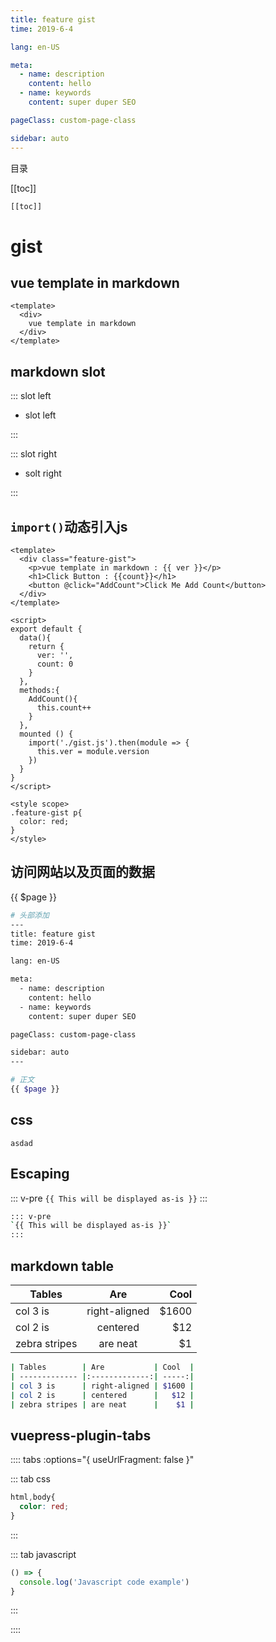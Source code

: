 ```yaml
---
title: feature gist
time: 2019-6-4

lang: en-US

meta:
  - name: description
    content: hello
  - name: keywords
    content: super duper SEO

pageClass: custom-page-class

sidebar: auto
---
```


目录

[[toc]]

<CodeBlock>

```bash
[[toc]]
```

</CodeBlock>

# gist

## vue template in markdown

  <template>
    <div>
      vue template in markdown
    </div>
  </template>

<CodeBlock>

```vue
<template>
  <div>
    vue template in markdown
  </div>
</template>
```

</CodeBlock>

## markdown slot

::: slot left

- slot left

:::

::: slot right

- solt right

:::

<CodeSplitDemo />

## `import()`动态引入js

<template>
  <div class="feature-gist">
    <p>vue template in markdown : {{ ver }}</p>
    <h1>Click Button : {{count}}</h1>
    <button @click="AddCount">Click Me Add Count</button>
  </div>
</template>

<script>
export default {
  data(){
    return {
      ver: '',
      count: 0
    }
  },
  methods:{
    AddCount(){
      this.count++
    }
  },
  mounted () {
    import('./gist.js').then(module => {
      this.ver = module.version
    })
  }
}
</script>

<style scope>
.feature-gist p{
  color: red;
}
</style>

<CodeBlock>

```vue
<template>
  <div class="feature-gist">
    <p>vue template in markdown : {{ ver }}</p>
    <h1>Click Button : {{count}}</h1>
    <button @click="AddCount">Click Me Add Count</button>
  </div>
</template>

<script>
export default {
  data(){
    return {
      ver: '',
      count: 0
    }
  },
  methods:{
    AddCount(){
      this.count++
    }
  },
  mounted () {
    import('./gist.js').then(module => {
      this.ver = module.version
    })
  }
}
</script>

<style scope>
.feature-gist p{
  color: red;
}
</style>
```

</CodeBlock>

## 访问网站以及页面的数据

{{ $page }}

<CodeBlock>

```bash
# 头部添加
---
title: feature gist
time: 2019-6-4

lang: en-US

meta:
  - name: description
    content: hello
  - name: keywords
    content: super duper SEO

pageClass: custom-page-class

sidebar: auto
---

# 正文
{{ $page }}
```

</CodeBlock>

## css

```
asdad
```

## Escaping

::: v-pre
`{{ This will be displayed as-is }}`
:::

<CodeBlock>

```bash
::: v-pre
`{{ This will be displayed as-is }}`
:::
```

</CodeBlock>

## markdown table

| Tables        | Are           | Cool  |
| ------------- |:-------------:| -----:|
| col 3 is      | right-aligned | $1600 |
| col 2 is      | centered      |   $12 |
| zebra stripes | are neat      |    $1 |

<CodeBlock>

```bash
| Tables        | Are           | Cool  |
| ------------- |:-------------:| -----:|
| col 3 is      | right-aligned | $1600 |
| col 2 is      | centered      |   $12 |
| zebra stripes | are neat      |    $1 |
```

</CodeBlock>

## vuepress-plugin-tabs

:::: tabs :options="{ useUrlFragment: false }"

::: tab css

``` css
html,body{
  color: red;
}
```

:::

::: tab javascript

``` javascript
() => {
  console.log('Javascript code example')
}
```

:::

::::
